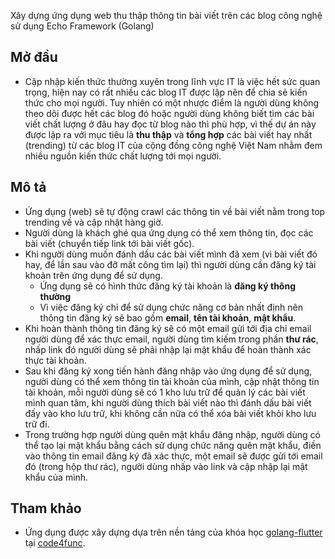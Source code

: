 Xây dựng ứng dụng web thu thập thông tin bài viết trên các blog công nghệ sử dụng Echo Framework (Golang)

## Mở đầu
- Cập nhập kiến thức thường xuyên trong lĩnh vực IT là việc hết sức quan trọng, hiện nay có rất nhiều các blog IT được lập nên để chia sẻ kiến thức cho mọi người. Tuy nhiên có một nhược điểm là người dùng không theo dõi được hết các blog đó hoặc người dùng không biết tìm các bài viết chất lượng ở đâu hay đọc từ blog nào thì phù hợp, vì thế dự án này được lập ra với mục tiêu là **thu thập** và **tổng hợp** các bài viết hay nhất (trending) từ các blog IT của cộng đồng công nghệ Việt Nam nhằm đem nhiều nguồn kiến thức chất lượng tới mọi người.

## Mô tả
- Ứng dụng (web) sẽ tự động crawl các thông tin về bài viết nằm trong top trending về và cập nhật hàng giờ.
- Người dùng là khách ghé qua ứng dụng có thể xem thông tin, đọc các bài viết (chuyển tiếp link tới bài viết gốc).
- Khi người dùng muốn đánh dấu các bài viết mình đã xem (vì bài viết đó hay, để lần sau vào đỡ mất công tìm lại) thì người dùng cần đăng ký tài khoản trên ứng dụng để sử dụng.
  - Ứng dụng sẽ có hình thức đăng ký tài khoản là **đăng ký thông thường**
  - Vì việc đăng ký chỉ để sử dụng chức năng cơ bản nhất định nên thông tin đăng ký sẽ bao gồm **email**, **tên tài khoản**, **mật khẩu**.
- Khi hoàn thành thông tin đăng ký sẽ có một email gửi tới địa chỉ email người dùng để xác thực email, người dùng tìm kiếm trong phần **thư rác**, nhấp link đó người dùng sẽ phải nhập lại mật khẩu để hoàn thành xác thực tài khoản.
- Sau khi đăng ký xong tiến hành đăng nhập vào ứng dụng để sử dụng, người dùng có thể xem thông tin tài khoản của mình, cập nhật thông tin tài khoản, mỗi người dùng sẽ có 1 kho lưu trữ để quản lý các bài viết mình quan tâm, khi người dùng thích bài viết nào thì đánh dấu bài viết đấy vào kho lưu trữ, khi không cần nữa có thể xóa bài viết khỏi kho lưu trữ đi.
- Trong trường hợp người dùng quên mật khẩu đăng nhập, người dùng có thể tạo lại mật khẩu bằng cách sử dụng chức năng quên mật khẩu, điền vào thông tin email đăng ký đã xác thực, một email sẽ được gửi tới email đó (trong hộp thư rác), người dùng nhấp vào link và cập nhập lại mật khẩu của mình.

## Tham khảo
- Ứng dụng được xây dựng dựa trên nền tảng của khóa học [golang-flutter](https://www.code4func.com/course/golang-flutter) tại [code4func](https://www.code4func.com/).

